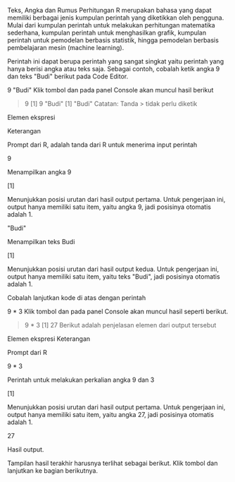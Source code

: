 Teks, Angka dan Rumus Perhitungan
R merupakan bahasa yang dapat memiliki berbagai jenis kumpulan perintah yang diketikkan oleh pengguna. Mulai dari kumpulan perintah untuk melakukan perhitungan matematika sederhana, kumpulan perintah untuk menghasilkan grafik, kumpulan perintah untuk pemodelan berbasis statistik, hingga pemodelan berbasis pembelajaran mesin (machine learning).

Perintah ini dapat berupa perintah yang sangat singkat yaitu perintah yang hanya berisi angka atau teks saja. Sebagai contoh, cobalah ketik angka 9 dan teks "Budi" berikut pada Code Editor.

9
"Budi"
Klik tombol  dan pada panel Console akan muncul hasil berikut

> 9 
[1] 9 
> "Budi" 
[1] "Budi"
Catatan: Tanda > tidak perlu diketik

Elemen ekspresi

Keterangan

>

Prompt dari R, adalah tanda dari R untuk menerima input perintah

9

Menampilkan angka 9

[1]

Menunjukkan posisi urutan dari hasil output pertama. Untuk pengerjaan ini, output hanya memiliki satu item, yaitu angka 9, jadi posisinya otomatis adalah 1.

"Budi"

Menampilkan teks Budi

[1]

Menunjukkan posisi urutan dari hasil output kedua. Untuk pengerjaan ini, output hanya memiliki satu item, yaitu teks "Budi", jadi posisinya otomatis adalah 1.

 

Cobalah lanjutkan kode di atas dengan perintah

9 * 3
Klik tombol  dan pada panel Console akan muncul hasil seperti berikut.

> 9 * 3
[1] 27
Berikut adalah penjelasan elemen dari output tersebut

Elemen ekspresi	
Keterangan

>

Prompt dari R

9 * 3

Perintah untuk melakukan perkalian angka 9 dan 3

[1]

Menunjukkan posisi urutan dari hasil output pertama. Untuk pengerjaan ini, output hanya memiliki satu item, yaitu angka 27, jadi posisinya otomatis adalah 1.

27

Hasil output.

Tampilan hasil terakhir harusnya terlihat sebagai berikut. Klik tombol  dan lanjutkan ke bagian berikutnya.